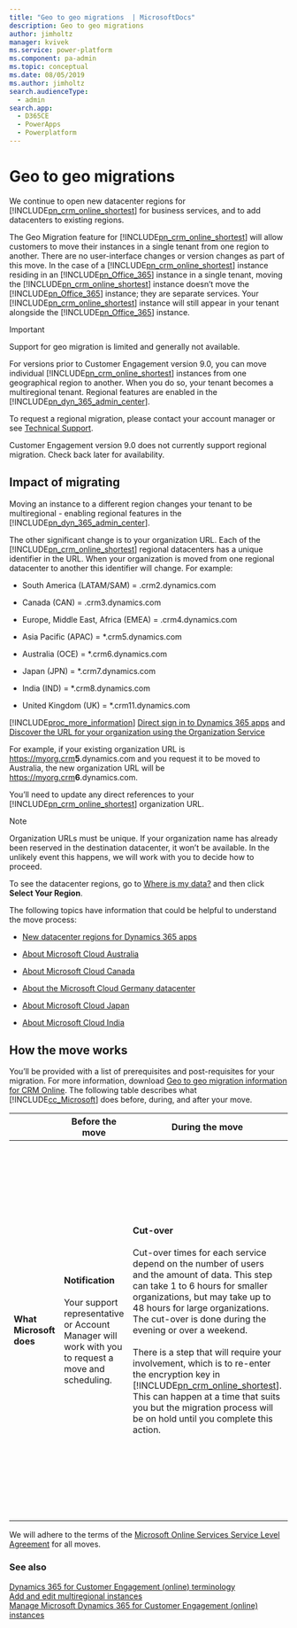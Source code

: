 ```yaml
---
title: "Geo to geo migrations  | MicrosoftDocs"
description: Geo to geo migrations
author: jimholtz
manager: kvivek
ms.service: power-platform
ms.component: pa-admin
ms.topic: conceptual
ms.date: 08/05/2019
ms.author: jimholtz
search.audienceType: 
  - admin
search.app: 
  - D365CE
  - PowerApps
  - Powerplatform
---
```

# Geo to geo migrations

We continue to open new datacenter regions for [!INCLUDE[pn_crm_online_shortest](../includes/pn-crm-online-shortest.md)] for business services, and to add datacenters to existing regions.  

 The Geo Migration feature for [!INCLUDE[pn_crm_online_shortest](../includes/pn-crm-online-shortest.md)] will allow customers to move their instances in a single tenant from one region to another. There are no user-interface changes or version changes as part of this move. In the case of a [!INCLUDE[pn_crm_online_shortest](../includes/pn-crm-online-shortest.md)] instance residing in an [!INCLUDE[pn_Office_365](../includes/pn-office-365.md)] instance in a single tenant, moving the [!INCLUDE[pn_crm_online_shortest](../includes/pn-crm-online-shortest.md)] instance doesn’t move the [!INCLUDE[pn_Office_365](../includes/pn-office-365.md)] instance; they are separate services. Your [!INCLUDE[pn_crm_online_shortest](../includes/pn-crm-online-shortest.md)] instance will still appear in your tenant alongside the [!INCLUDE[pn_Office_365](../includes/pn-office-365.md)] instance.  

> [!IMPORTANT]
> Support for geo migration is limited and generally not available.
>
>  For versions prior to Customer Engagement version 9.0, you can move individual [!INCLUDE[pn_crm_online_shortest](../includes/pn-crm-online-shortest.md)] instances from one geographical region to another. When you do so, your tenant becomes a multiregional tenant. Regional features are enabled in the [!INCLUDE[pn_dyn_365_admin_center](../includes/pn-dyn-365-admin-center.md)].  
> 
>  To request a regional migration, please contact your account manager or  see [Technical Support](../../admin/contact-technical-support.md).  
> 
>  Customer Engagement version 9.0 does not currently support regional migration. Check back later for availability. 

## Impact of migrating  
 Moving an instance to a different region changes your tenant to be multiregional - enabling regional features in the [!INCLUDE[pn_dyn_365_admin_center](../includes/pn-dyn-365-admin-center.md)].  

 The other significant change is to your organization URL. Each of the [!INCLUDE[pn_crm_online_shortest](../includes/pn-crm-online-shortest.md)] regional datacenters has a unique identifier in the URL. When your organization is moved from one regional datacenter to another this identifier will change. For example:  

-   South America (LATAM/SAM) = .crm2.dynamics.com  

-   Canada (CAN) = .crm3.dynamics.com  

-   Europe, Middle East, Africa (EMEA) = .crm4.dynamics.com  

-   Asia Pacific (APAC) = *.crm5.dynamics.com  

-   Australia (OCE) = *.crm6.dynamics.com  

-   Japan (JPN) = *.crm7.dynamics.com  

-   India (IND) = *.crm8.dynamics.com  

-   United Kingdom (UK) = *.crm11.dynamics.com  

 [!INCLUDE[proc_more_information](../includes/proc-more-information.md)] [Direct sign in to Dynamics 365 apps](../../admin/sign-in-office-365-apps.md#BKMK_directsignin) and [Discover the URL for your organization using the Organization Service](../../developer/org-service/discover-url-organization-organization-service.md)

 For example, if your existing organization URL is https://myorg.crm<strong>5</strong>.dynamics.com and you request it to be moved to Australia, the new organization URL will be https://myorg.crm<strong>6</strong>.dynamics.com.  

 You’ll need to update any direct references to your [!INCLUDE[pn_crm_online_shortest](../includes/pn-crm-online-shortest.md)] organization URL.  

> [!NOTE]
>  Organization URLs must be unique. If your organization name has already been reserved in the destination datacenter, it won’t be available. In the unlikely event this happens, we will work with you to decide how to proceed.  

 To see the datacenter regions, go to [Where is my data?](http://o365datacentermap.azurewebsites.net/) and then click **Select Your Region**.  

 The following topics have information that could be helpful to understand the move process:  

-   [New datacenter regions for Dynamics 365 apps](new-datacenter-regions.md)  

-   [About Microsoft Cloud Australia](about-microsoft-cloud-australia.md)  

-   [About Microsoft Cloud Canada](about-microsoft-cloud-canada.md)  

-   [About the Microsoft Cloud Germany datacenter](about-microsoft-cloud-germany.md)

-   [About Microsoft Cloud Japan](about-microsoft-cloud-japan.md)  

-   [About Microsoft Cloud India](about-microsoft-cloud-india.md)  

## How the move works  
 You’ll be provided with a list of prerequisites and post-requisites for your migration. For more information, download [Geo to geo migration information for CRM Online](http://go.microsoft.com/fwlink/p/?LinkID=619083). The following table describes what [!INCLUDE[cc_Microsoft](../includes/cc-microsoft.md)] does before, during, and after your move.  


|                         |                                                         Before the move                                                          |                                                                                                                                                                                                                                                  During the move                                                                                                                                                                                                                                                  |                                                                                                                                                   After the move                                                                                                                                                   |
|-------------------------|----------------------------------------------------------------------------------------------------------------------------------|-------------------------------------------------------------------------------------------------------------------------------------------------------------------------------------------------------------------------------------------------------------------------------------------------------------------------------------------------------------------------------------------------------------------------------------------------------------------------------------------------------------------|--------------------------------------------------------------------------------------------------------------------------------------------------------------------------------------------------------------------------------------------------------------------------------------------------------------------|
| **What Microsoft does** | **Notification**<br /><br /> Your support representative or Account Manager will work with you to request a move and scheduling. | **Cut-over**<br /><br /> Cut-over times for each service depend on the number of users and the amount of data. This step can take 1 to 6 hours for smaller organizations, but may take up to 48 hours for large organizations. The cut-over is done during the evening or over a weekend.<br /><br /> There is a step that will require your involvement, which is to re-enter the encryption key in [!INCLUDE[pn_crm_online_shortest](../includes/pn-crm-online-shortest.md)]. This can happen at a time that suits you but the migration process will be on hold until you complete this action. | **Notification and support**<br /><br /> You will be alerted by email or telephone when your instance is migrated to the new datacenter.<br /><br /> After your geo has migrated you can perform the post requisite steps - primarily changing your new URLs with any associated Dynamics 365 for Customer Engagement plugins or services. |

 We will adhere to the terms of the [Microsoft Online Services Service Level Agreement](http://go.microsoft.com/fwlink/p/?LinkID=523897) for all moves.  

### See also  
 [Dynamics 365 for Customer Engagement (online) terminology](../../admin/online-terminology.md)   
 [Add and edit multiregional instances](../../admin/add-edit-multiregional-instances.md)   
 [Manage Microsoft Dynamics 365 for Customer Engagement (online) instances](../../admin/manage-online-instances.md)

